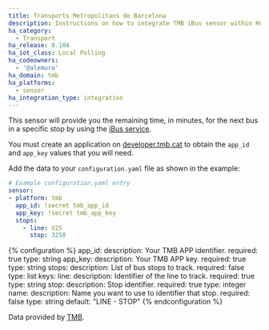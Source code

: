 ```yaml
---
title: Transports Metropolitans de Barcelona
description: Instructions on how to integrate TMB iBus sensor within Home Assistant.
ha_category:
  - Transport
ha_release: 0.104
ha_iot_class: Local Polling
ha_codeowners:
  - '@alemuro'
ha_domain: tmb
ha_platforms:
  - sensor
ha_integration_type: integration
---
```


This sensor will provide you the remaining time, in minutes, for the next bus in a specific stop by using the [iBus service](https://www.tmb.cat/en/barcelona/tmb-ibus).

You must create an application on [developer.tmb.cat](https://developer.tmb.cat/account/applications/public/new) to obtain the `app_id` and `app_key` values that you will need.

Add the data to your `configuration.yaml` file as shown in the example:

```yaml
# Example configuration.yaml entry
sensor:
- platform: tmb
  app_id: !secret tmb_app_id
  app_key: !secret tmb_app_key
  stops:
    - line: V25
      stop: 3258
```

{% configuration %}
app_id:
  description: Your TMB APP identifier.
  required: true
  type: string
app_key:
  description: Your TMB APP key.
  required: true
  type: string
stops:
  description: List of bus stops to track.
  required: false
  type: list
  keys:
    line:
      description: Identifier of the line to track.
      required: true
      type: string
    stop:
      description: Stop identifier.
      required: true
      type: integer
    name:
      description: Name you want to use to identifier that stop.
      required: false
      type: string
      default: "LINE - STOP"
{% endconfiguration %}

Data provided by [TMB](https://tmb.cat/).
